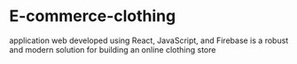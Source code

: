 # E-commerce-clothing
application web developed using React, JavaScript, and Firebase is a robust and modern solution for building an online clothing store
